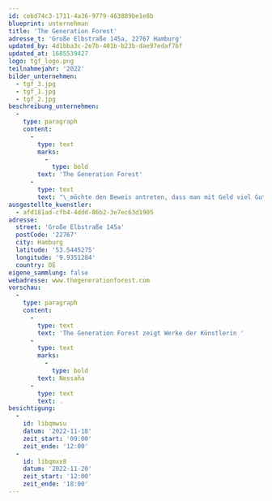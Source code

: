 ```yaml
---
id: cebd74c3-1711-4a36-9779-463889be1e8b
blueprint: unternehman
title: 'The Generation Forest'
adresse_t: 'Große Elbstraße 145a, 22767 Hamburg'
updated_by: 4d1bba3c-2e7b-401b-b23b-dae97edaf7bf
updated_at: 1685539427
logo: tgf_logo.png
teilnahmejahr: '2022'
bilder_unternehmen:
  - tgf_3.jpg
  - tgf_1.jpg
  - tgf_2.jpg
beschreibung_unternehmen:
  -
    type: paragraph
    content:
      -
        type: text
        marks:
          -
            type: bold
        text: 'The Generation Forest'
      -
        type: text
        text: "\_möchte den Beweis antreten, dass man mit Geld viel Gutes bewirken kann: Der innovative Ansatz, auf degradierten Flächen in Panama artenreiche Generationenwälder zu schaffen und selektiv entnommenes Tropenholz gewinnbringend zu verkaufen, findet eine Balance zwischen ökologischen, ökonomischen und sozialen Aspekten. Er leistet einen messbaren Beitrag für mehr Klimaschutz, Artenvielfalt und Gemeinwohl und hat bereits über 5.700 Mitglieder überzeugt."
ausgestellte_kuenstler:
  - afd181ad-cfb4-4ddd-86b2-3e7ec63d1905
adresse:
  street: 'Große Elbstraße 145a'
  postCode: '22767'
  city: Hamburg
  latitude: '53.5445275'
  longitude: '9.9351284'
  country: DE
eigene_sammlung: false
webadresse: www.thegenerationforest.com
vorschau:
  -
    type: paragraph
    content:
      -
        type: text
        text: 'The Generation Forest zeigt Werke der Künstlerin '
      -
        type: text
        marks:
          -
            type: bold
        text: Nessaña
      -
        type: text
        text: .
besichtigung:
  -
    id: libqmwsu
    datum: '2022-11-18'
    zeit_start: '09:00'
    zeit_ende: '12:00'
  -
    id: libqmxx8
    datum: '2022-11-20'
    zeit_start: '12:00'
    zeit_ende: '18:00'
---
```

